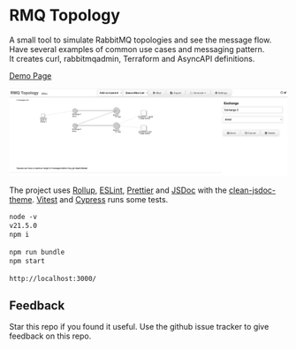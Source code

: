 # RMQ Topology

A small tool to simulate RabbitMQ topologies and see the message flow.  
Have several examples of common use cases and messaging pattern.  
It creates curl, rabbitmqadmin, Terraform and AsyncAPI definitions.  

[Demo Page](https://dbproductions.github.io/rmq-topology/)

![demo page screenshot](screenshot.png "Demo Page Screenshot")

The project uses [Rollup](https://rollupjs.org/), [ESLint](https://eslint.org/), [Prettier](https://prettier.io/) and [JSDoc](https://jsdoc.app/) with the [clean-jsdoc-theme](https://ankdev.me/clean-jsdoc-theme/). [Vitest](https://vitest.dev/) and [Cypress](https://www.cypress.io/) runs some tests.  

    node -v
    v21.5.0
    npm i

    npm run bundle
    npm start

    http://localhost:3000/

## Feedback
Star this repo if you found it useful. Use the github issue tracker to give feedback on this repo.